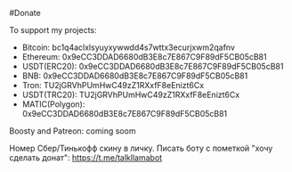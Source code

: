 #Donate

To support my projects:

- Bitcoin: bc1q4aclxlsyuyxywwdd4s7wttx3ecurjxwm2qafnv
- Ethereum: 0x9eCC3DDAD6680dB3E8c7E867C9F89dF5CB05cB81
- USDT(ERC20): 0x9eCC3DDAD6680dB3E8c7E867C9F89dF5CB05cB81
- BNB: 0x9eCC3DDAD6680dB3E8c7E867C9F89dF5CB05cB81
- Tron: TU2jGRVhPUmHwC49zZ1RXxfF8eEnizt6Cx
- USDT(TRC20): TU2jGRVhPUmHwC49zZ1RXxfF8eEnizt6Cx
- MATIC(Polygon): 0x9eCC3DDAD6680dB3E8c7E867C9F89dF5CB05cB81

Boosty and Patreon: coming soom

Номер Сбер/Тинькофф скину в личку. Писать боту с пометкой "хочу сделать донат": https://t.me/talkllamabot